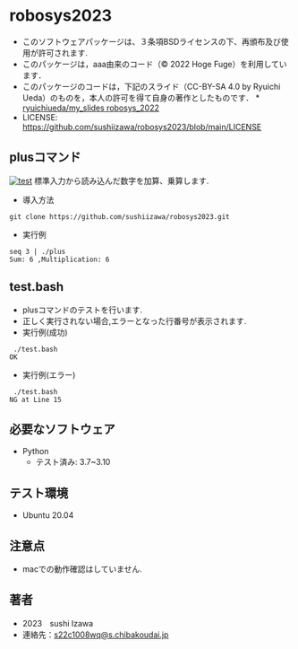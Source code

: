 # robosys2023
* このソフトウェアパッケージは、３条項BSDライセンスの下、再頒布及び使用が許可されます.
* このパッケージは，aaa由来のコード（© 2022 Hoge Fuge）を利用しています．
* このパッケージのコードは，下記のスライド（CC-BY-SA 4.0 by Ryuichi Ueda）のものを，本人の許可を得て自身の著作としたものです．
      * [ryuichiueda/my_slides robosys_2022](https://github.com/ryuichiueda/my_slides/tree/master/robosys_2022)
* LICENSE: https://github.com/sushiizawa/robosys2023/blob/main/LICENSE

## plusコマンド ##
[![test](https://github.com/sushiizawa/robosys2023/actions/workflows/test.yml/badge.svg)](https://github.com/sushiizawa/robosys2023/actions/workflows/test.yml)
標準入力から読み込んだ数字を加算、乗算します.

* 導入方法
```
git clone https://github.com/sushiizawa/robosys2023.git
```
* 実行例
```
seq 3 | ./plus
Sum: 6 ,Multiplication: 6
```

## test.bash ##
* plusコマンドのテストを行います.
* 正しく実行されない場合,エラーとなった行番号が表示されます.
* 実行例(成功)
```
 ./test.bash
OK
```
* 実行例(エラー)
```
 ./test.bash
NG at Line 15
```

## 必要なソフトウェア ##
* Python
  * テスト済み: 3.7~3.10

## テスト環境　
* Ubuntu 20.04

## 注意点
* macでの動作確認はしていません.

## 著者
* 2023　sushi Izawa
* 連絡先：s22c1008wq@s.chibakoudai.jp 
